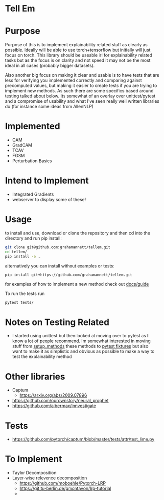 
# Tell Em

# Purpose
Purpose of this is to implement explainability related stuff as clearly as possible.  Ideally will be able to use torch+tensorflow but initially will just focus on torch.  This library should be useable irl for explainability related tasks but as the focus is on clarity and not speed it may not be the most ideal in all cases (probably bigger datasets).

Also another big focus on making it clear and usable is to have tests that are less for verifying you implemented correctly and comparing against precomputed values, but making it easier to create tests if you are trying to implement new methods.  As such there are some specifics based around testing talked about below.  Its somewhat of an overlay over unittest/pytest and a compromise of usability and what I've seen really well written libraries do (for instance some ideas from AllenNLP)

# Implemented
- CAM
- GradCAM
- TCAV
- FGSM
- Perturbation Basics

# Intend to Implement

- Integrated Gradients
- webserver to display some of these!


# Usage

to install and use, download or clone the repository and then cd into the directory and run pip install:

```sh
git clone git@github.com:grahamannett/tellem.git
cd tellem/
pip install -e .
```

alternatively you can install without examples or tests:

```sh
pip install git+https://github.com/grahamannett/tellem.git
```

<!-- from there an example of how to use it would be -->

<!-- ```
python examples/example_tcav.py
``` -->

for examples of how to implement a new method check out [docs/guide](docs/guide.md)

To run the tests run

```
pytest tests/
```


# Notes on Testing Related
- I started using unittest but then looked at moving over to pytest as I know a lot of people recommend.  Im somewhat interested in moving stuff from [setup_methods](https://docs.pytest.org/en/latest/how-to/xunit_setup.html#method-and-function-level-setup-teardown) these methods to [pytest fixtures](https://docs.pytest.org/en/latest/how-to/fixtures.html#how-to-fixtures) but also want to make it as simplistic and obvious as possible to make a way to test the explainability method

# Other libraries

- Captum
  - https://arxiv.org/abs/2009.07896
- https://github.com/ourownstory/neural_prophet
- https://github.com/albermax/innvestigate


# Tests
- https://github.com/pytorch/captum/blob/master/tests/attr/test_lime.py


# To Implement
- Taylor Decomposition
- Layer-wise relevence decomposition
  - https://github.com/moboehle/Pytorch-LRP
  - https://git.tu-berlin.de/gmontavon/lrp-tutorial
  -
